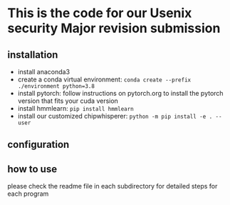 # This is the code for our Usenix security Major revision submission

## installation
- install anaconda3
- create a conda virtual environment: `conda create --prefix ./environment python=3.8`
- install pytorch: follow instructions on pytorch.org to install the pytorch version that fits your cuda version
- install hmmlearn: `pip install hmmlearn`
- install our customized chipwhisperer: `python -m pip install -e . --user`


## configuration


## how to use
please check the readme file in each subdirectory for detailed steps for each program